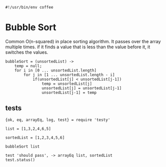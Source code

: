     #!/usr/bin/env coffee
# Bubble Sort
Common O(n-squared) in place sorting algorithm.  It passes over the array multiple times.   if it finds a value that is less than the value before it, it switches the values.

    bubbleSort = (unsortedList) ->
        temp = null;
        for i in [0 ... unsortedList.length]
            for j in [1 ... unsortedList.length - i]
                if(unsortedList[j] < unsortedList[j-1])
                    temp = unsortedList[j]
                    unsortedList[j] = unsortedList[j-1]
                    unsortedList[j-1] = temp
## tests                
    {ok, eq, arrayEq, log, test} = require 'testy'

    list = [1,3,2,4,6,5]

    sortedList = [1,2,3,4,5,6]

    bubbleSort list

    test 'should pass', -> arrayEq list, sortedList
    test.status()

